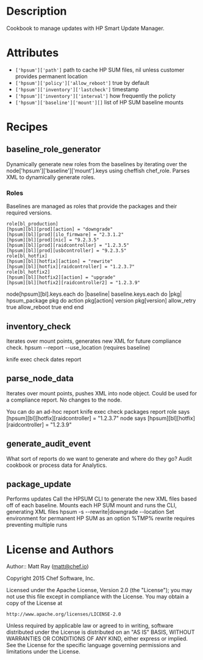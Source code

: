 # Description #
Cookbook to manage updates with HP Smart Update Manager.

# Attributes #

* `['hpsum']['path']` path to cache HP SUM files, nil unless customer provides permanent location
* `['hpsum']['policy']['allow_reboot']` true by default
* `['hpsum']['inventory']['lastcheck']` timestamp
* `['hpsum']['inventory']['interval']` how frequently the policty
* `['hpsum']['baseline']['mount'][]` list of HP SUM baseline mounts

# Recipes #

## baseline_role_generator ##
Dynamically generate new roles from the baselines by iterating over the node['hpsum']['baseline']['mount'].keys using cheffish chef_role. Parses XML to dynamically generate roles.

### Roles ###
Baselines are managed as roles that provide the packages and their required versions.

```
role[bl_production]
[hpsum][bl][prod][action] = "downgrade"
[hpsum][bl][prod][ilo_firmware] = "2.3.1.2"
[hpsum][bl][prod][nic] = "9.2.3.5"
[hpsum][bl][prod][raidcontroller] = "1.2.3.5"
[hpsum][bl][prod][usbcontroller] = "9.2.3.5"
role[bl_hotfix]
[hpsum][bl][hotfix][action] = "rewrite"
[hpsum][bl][hotfix][raidcontroller] = "1.2.3.7"
role[bl_hotfix2]
[hpsum][bl][hotfix2][action] = "upgrade"
[hpsum][bl][hotfix2][raidcontroller2] = "1.2.3.9"
```

node[hpsum][bl].keys.each do |baseline|
  baseline.keys.each do |pkg|
    hpsum_package pkg do
      action pkg[action]
      version pkg[version]
      allow_retry true
      allow_reboot true
    end
end

## inventory_check ##
Iterates over mount points, generates new XML for future compliance check.
hpsum --report --use_location (requires baseline)

knife exec check dates report

## parse_node_data ##
Iterates over mount points, pushes XML into node object. Could be used for a compliance report. No changes to the node.

You can do an ad-hoc report
knife exec check packages report
role says
[hpsum][bl][hotfix][raidcontroller] = "1.2.3.7"
node says
[hpsum][bl][hotfix][raidcontroller] = "1.2.3.9"

## generate_audit_event ##
What sort of reports do we want to generate and where do they go? Audit cookbook or process data for Analytics.

## package_update ##
Performs updates
Call the HPSUM CLI to generate the new XML files based off of each baseline.
Mounts each HP SUM mount and runs the CLI, generating XML files
hpsum -s --rewrite|downgrade --location
Set environment for permanent HP SUM as an option %TMP%
rewrite requires preventing multiple runs

# License and Authors #

Author:: Matt Ray (<matt@chef.io>)

Copyright 2015 Chef Software, Inc.

Licensed under the Apache License, Version 2.0 (the "License");
you may not use this file except in compliance with the License.
You may obtain a copy of the License at

    http://www.apache.org/licenses/LICENSE-2.0

Unless required by applicable law or agreed to in writing, software
distributed under the License is distributed on an "AS IS" BASIS,
WITHOUT WARRANTIES OR CONDITIONS OF ANY KIND, either express or implied.
See the License for the specific language governing permissions and
limitations under the License.

